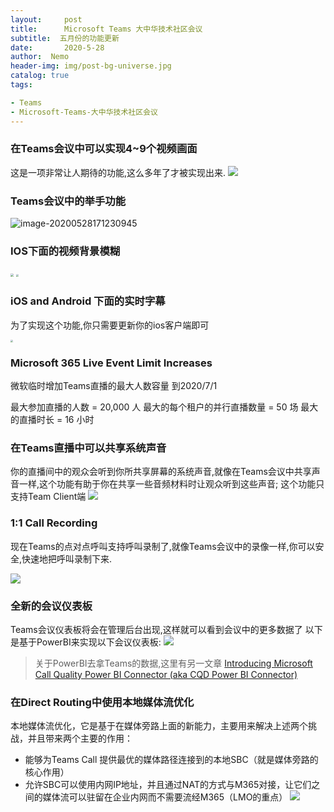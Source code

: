 ```yaml
---
layout:     post
title:      Microsoft Teams 大中华技术社区会议
subtitle:  五月份的功能更新
date:       2020-5-28
author:  Nemo
header-img: img/post-bg-universe.jpg
catalog: true
tags:

- Teams
- Microsoft-Teams-大中华技术社区会议
---
```


### 在Teams会议中可以实现4~9个视频画面
这是一项非常让人期待的功能,这么多年了才被实现出来.
![](https://cdn.jsdelivr.net/gh/tangx007/tangx007.github.io/img/20200528171052.png)

### Teams会议中的举手功能
![image-20200528171230945](C:\Users\Nemo\AppData\Roaming\Typora\typora-user-images\image-20200528171230945.png)

### IOS下面的视频背景模糊
<img src="https://cdn.jsdelivr.net/gh/tangx007/tangx007.github.io/img/20200528174840.png" style="zoom: 33%;" />

<img src="https://cdn.jsdelivr.net/gh/tangx007/tangx007.github.io/img/20200528174929.png" style="zoom:25%;" />

### iOS and Android 下面的实时字幕

为了实现这个功能,你只需要更新你的ios客户端即可

<img src="https://cdn.jsdelivr.net/gh/tangx007/tangx007.github.io/img/20200528174711.png" style="zoom:25%;" />


### Microsoft 365 Live Event Limit Increases
微软临时增加Teams直播的最大人数容量 到2020/7/1

最大参加直播的人数 = 20,000 人
最大的每个租户的并行直播数量 = 50 场
最大的直播时长 = 16 小时

### 在Teams直播中可以共享系统声音
你的直播间中的观众会听到你所共享屏幕的系统声音,就像在Teams会议中共享声音一样,这个功能有助于你在共享一些音频材料时让观众听到这些声音; 这个功能只支持Team Client端
![](https://cdn.jsdelivr.net/gh/tangx007/tangx007.github.io/img/live-evetns.png)

### 1:1 Call Recording 
现在Teams的点对点呼叫支持呼叫录制了,就像Teams会议中的录像一样,你可以安全,快速地把呼叫录制下来.

![](https://cdn.jsdelivr.net/gh/tangx007/tangx007.github.io/img/20200529100558.png)

### 全新的会议仪表板
Teams会议仪表板将会在管理后台出现,这样就可以看到会议中的更多数据了
以下是基于PowerBI来实现以下会议仪表板: 
![](https://cdn.jsdelivr.net/gh/tangx007/tangx007.github.io/img/Meetings-Dashboard.JPG)

> 关于PowerBI去拿Teams的数据,这里有另一文章
> [Introducing Microsoft Call Quality Power BI Connector (aka CQD Power BI Connector)](https://techcommunity.microsoft.com/t5/microsoft-teams-blog/introducing-microsoft-call-quality-power-bi-connector-aka-cqd/ba-p/1236863) 

### 在Direct Routing中使用本地媒体流优化
本地媒体流优化，它是基于在媒体旁路上面的新能力，主要用来解决上述两个挑战，并且带来两个主要的作用：
- 能够为Teams Call 提供最优的媒体路径连接到的本地SBC（就是媒体旁路的核心作用）
- 允许SBC可以使用内网IP地址，并且通过NAT的方式与M365对接，让它们之间的媒体流可以驻留在企业内网而不需要流经M365（LMO的重点）
![](https://cdn.jsdelivr.net/gh/tangx007/tangx007.github.io/img/20200528173909.png)


